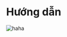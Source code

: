 # Hướng dẫn
![haha](https://www.google.com.vn/images/branding/googlelogo/2x/googlelogo_color_120x44dp.png)
